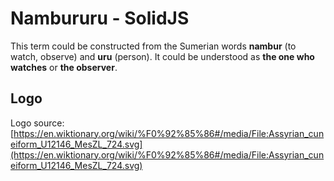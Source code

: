 # Nambururu - SolidJS

This term could be constructed from the Sumerian words **nambur** (to watch, observe) and **uru** (person). It could be understood as **the one who watches** or **the observer**.

## Logo

Logo source: [https://en.wiktionary.org/wiki/%F0%92%85%86#/media/File:Assyrian_cuneiform_U12146_MesZL_724.svg](https://en.wiktionary.org/wiki/%F0%92%85%86#/media/File:Assyrian_cuneiform_U12146_MesZL_724.svg)
